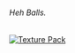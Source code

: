 
###### Heh Balls.

[![`Texture Pack`](https://media.discordapp.net/attachments/888230424625680515/888622662912450610/GJ_creatorBtn_001.png)](https://dxrpy.github.io/Texture-Pack/texture-pack.md)
